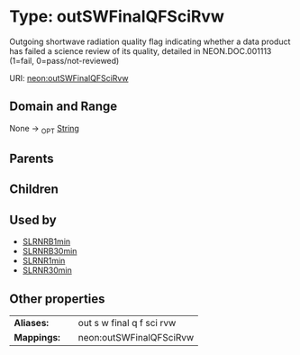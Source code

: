 
# Type: outSWFinalQFSciRvw


Outgoing shortwave radiation quality flag indicating whether a data product has failed a science review of its quality, detailed in NEON.DOC.001113 (1=fail, 0=pass/not-reviewed)

URI: [neon:outSWFinalQFSciRvw](https://data.neonscience.org/outSWFinalQFSciRvw)


## Domain and Range

None ->  <sub>OPT</sub> [String](types/String.md)

## Parents


## Children


## Used by

 * [SLRNRB1min](SLRNRB1min.md)
 * [SLRNRB30min](SLRNRB30min.md)
 * [SLRNR1min](SLRNR1min.md)
 * [SLRNR30min](SLRNR30min.md)

## Other properties

|  |  |  |
| --- | --- | --- |
| **Aliases:** | | out s w final q f sci rvw |
| **Mappings:** | | neon:outSWFinalQFSciRvw |

